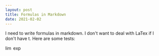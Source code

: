 ```yaml
---
layout: post
title: Formulas in Markdown
date: 2021-02-02
---
```


I need to write formulas in markdown. I don't want to deal with LaTex if I don't have t. Here are some tests:

$\lim$
$\exp$
